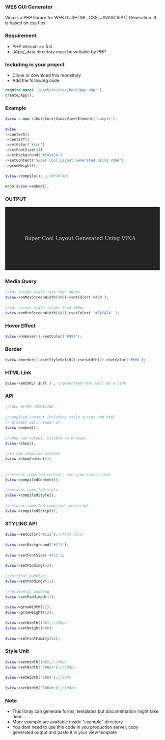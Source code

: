 ### WEB GUI Generator
Vina is a PHP library for WEB GUI(HTML, CSS, JAVASCRIPT) Generation. It is based on css flex.



### Requirement
 - PHP Version >= 5.6
 - JApp/\_data directory must be writable by PHP



### Including in your project
- Clone or download this repository
- Add the following code

```php
require_once( '/path/to/vina/bootJApp.php' );
createJApp();
```



### Example
```php
$view = new \Jhul\Core\Vina\View\Element('sample');

$view
->centerX()
->centerY()
->setColor('#ccc')
->setFontSize(24)
->setBackground('#242424')
->setContent('Super Cool Layout Generated Using VINA')
->growHeight();

$view->compile(); //IMPORTANT

echo $view->embed();
```



### OUTPUT
![html](screenshot.png?raw=true "php gui screenshot")



### Media Query
```php
//for screen width less than 480px
$view->onMaxScreenWidth(480)->setColor('#408');

//for screen width larger than 480px
$view->onMinScreenWidth(481)->setColor( '#242424' );
```



### Hover Effect
```php
$view->onHover()->setColor('#999');
```



### Border
```php
$view->border()->setStyleSolid()->setwidth(2)->setColor('#666');
```


### HTML Link
```php
$view->setURL( $url ) ; //generated html will be a link
```


### API
```php
//CALL AFTER COMPILING

//compiled content Including style script and html
// browser will render it
$view->embed();

//show raw output, visible on browser
$view->show();

//to see compiled content
$view->showContent();


//returns compiled content, use view source code
$view->compiledContent();

//returns compiled style
$view->compiledStyle();

//returns compiled compiled javascript
$view->compiledScript();
```



### STYLING API
```php
$view->setColor('#111');//font color

$view->setBackground('#111');

$view->setFontSize('#111');

$view->setPadding(12);

//vertical padding
$view->setPaddingV(12);

//horizontal padding
$view->setPaddingH(12);

$view->growWidth(12);
$view->growHeight(12);

$view->setWidth(100);//100px
$view->setHeight(100);

$view->setFontFamily(12);
```



### Style Unit
```php
$view->setWidth(100);//100px
$view->setWidth('100px');//100px

$view->setWidth('100%');//100%

$view->setWidth('100em');//100em
```



### Note
- This libray can generate forms, templates but documentation might take time.
- More example are available inside "example" directory
- You dont need to use this code in you production server, copy generated output and paste it in your view template
